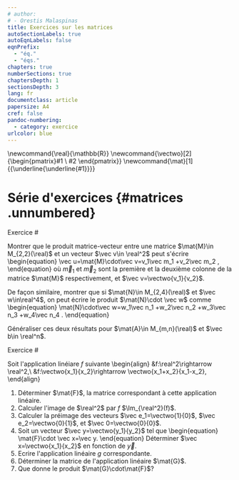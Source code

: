 ```yaml
---
# author:
# - Orestis Malaspinas
title: Exercices sur les matrices
autoSectionLabels: true
autoEqnLabels: false
eqnPrefix: 
  - "éq."
  - "éqs."
chapters: true
numberSections: true
chaptersDepth: 1
sectionsDepth: 3
lang: fr
documentclass: article
papersize: A4
cref: false
pandoc-numbering:
  - category: exercice
urlcolor: blue
---
```

\newcommand{\real}{\mathbb{R}}
\newcommand{\vectwo}[2]{\begin{pmatrix}#1 \\ #2 \end{pmatrix}}
\newcommand{\mat}[1]{{\underline{\underline{#1}}}}

Série d'exercices {#matrices .unnumbered}
=================

Exercice #

Montrer que le produit matrice-vecteur entre 
une matrice $\mat{M}\in M_{2,2}(\real)$ et un vecteur $\vec v\in \real^2$
peut s'écrire
\begin{equation}
\vec u=\mat{M}\cdot\vec v=v_1\vec m_1 +v_2\vec m_2 ,
\end{equation}
où $\vec m_1$ et $\vec m_2$ sont la première et la deuxième colonne de la matrice $\mat{M}$ respectivement, et $\vec v=\vectwo{v_1}{v_2}$.

De façon similaire, montrer que si $\mat{N}\in M_{2,4}(\real)$ et $\vec w\in\real^4$, on peut écrire le produit $\mat{N}\cdot \vec w$ comme
\begin{equation}
\mat{N}\cdot\vec w=w_1\vec n_1 +w_2\vec n_2 +w_3\vec n_3 +w_4\vec n_4 .
\end{equation}

Généraliser ces deux résultats pour $\mat{A}\in M_{m,n}(\real)$ et $\vec b\in \real^n$.

Exercice #

Soit l'application linéiare $f$ suivante 
\begin{align}
&f:\real^2\rightarrow \real^2,\\
&f:\vectwo{x_1}{x_2}\rightarrow \vectwo{x_1+x_2}{x_1-x_2},
\end{align}

1. Déterminer $\mat{F}$, la matrice correspondant à cette application linéaire.
2. Calculer l'image de $\real^2$ par $f$ $\Im_{\real^2}(f)$.
3. Calculer la préimage des vecteurs $\vec e_1=\vectwo{1}{0}$, $\vec e_2=\vectwo{0}{1}$, et $\vec 0=\vectwo{0}{0}$.
4. Soit un vecteur $\vec y=\vectwo{y_1}{y_2}$ tel que
\begin{equation}
\mat{F}\cdot \vec x=\vec y.
\end{equation}
Déterminer $\vec x=\vectwo{x_1}{x_2}$ en fonction de $\vec y$. 
5. Ecrire l'application linéaire $g$ correspondante.
6. Déterminer la matrice de l'application linéaire $\mat{G}$.
7. Que donne le produit $\mat{G}\cdot\mat{F}$?
